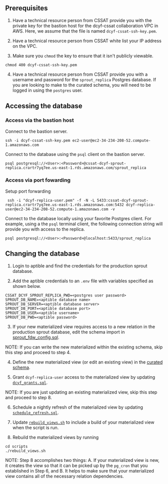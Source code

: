 ## Prerequisites

1. Have a technical resource person from CSSAT provide you with the private key for the bastion host for the dcyf-cssat collaboration VPC in AWS. Here, we assume that the file is named `dcyf-cssat-ssh-key.pem`.

2. Have a technical resource person from CSSAT white list your IP address on the VPC. 

3. Make sure you `chmod` the key to ensure that it isn't publicly viewable. 

```
chmod 400 dcyf-cssat-ssh-key.pem
```

4. Have a technical resource person from CSSAT provide you with a username and password for the `sprout_replica` Postgres database. If you are looking to make to the curated schema, you will need to be logged in using the `postgres` user. 


## Accessing the database 

### Access via the bastion host

Connect to the bastion server. 

```
ssh -i dcyf-cssat-ssh-key.pem ec2-user@ec2-34-234-208-52.compute-1.amazonaws.com
```

Connect to the database using the `psql` client on the bastion server. 

```
psql postgresql://<User>:<Password>@cssat-dcyf-sprout-replica.crartr7yq7ee.us-east-1.rds.amazonaws.com/sprout_replica
```

### Access via port fowarding
 
 Setup port forwarding

```
 ssh -i "dcyf-replica-user.pem" -f -N -L 5433:cssat-dcyf-sprout-replica.crartr7yq7ee.us-east-1.rds.amazonaws.com:5432 dcyf-replica-user@ec2-34-234-208-52.compute-1.amazonaws.com -v
```

Connect to the database locally using your favorite Postgres client. For example, using a the `psql` terminal client, the following connection string will provide you with access to the replica. 

```
psql postgresql://<User>:<Password>@localhost:5433/sprout_replica
```

## Changing the database

1. Login to aptible and find the credentials for the production sprout database. 

2. Add the aptible credentials to an `.env` file with variables specified as shown below. 

```
CSSAT_DCYF_SPROUT_REPLICA_PWD=<postgres user password>
SPROUT_DB_NAME=<aptible database name>
SPROUT_DB_SERVER=<aptible database server>
SPROUT_DB_PORT=<aptible database port>
SPROUT_DB_USER=<aptible username>
SPROUT_DB_PWD=<aptible password>
```

3. If your new materialized view requires access to a new relation in the production sprout database, edit the schema import in [sprout_fdw_config.sql](scripts/sprout_fdw_config.sql). 

NOTE: If you can write the new materialized within the existing schema, skip this step and proceed to step 4. 

4. Define the new materialized view (or edit an existing view) in the [curated schema](schema/curated).

5. Grant `dcyf-replica-user` access to the materialized view by updating [`dcyf_grants.sql`](scripts/dcyf_grants.sql).

NOTE: If you are just updating an existing materialized view, skip this step and proceed to step 8. 

6. Schedule a nightly refresh of the materialized view by updating [`schedule_refresh.sql`](scripts/schedule_refresh.sql).

7. Update [`rebuild_views.sh`](scripts/rebuild_views.sh) to include a build of your materialized view when the script is run. 

8. Rebuild the materialized views by running 

```
cd scripts
./rebuild_views.sh
```

NOTE: Step 8 accomplishes two things: A. If your materialized view is new, it creates the view so that it can be picked up by the `pg_cron` that you established in Step 6, and B. It helps to make sure that your materialized view contains all of the necessary relation dependencies. 
